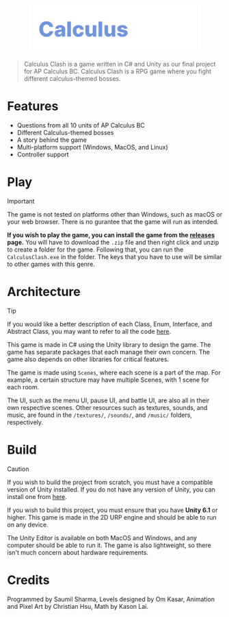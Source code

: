 <p align="center">
    <img src="docs/images/CalculusClashLogo.png" width="400px" alt="Calculus Clash Logo">
</p>

> Calculus Clash is a game written in C# and Unity as our final project for AP Calculus BC. Calculus Clash is a RPG game where you fight different calculus-themed bosses.

# Features
- Questions from all 10 units of AP Calculus BC
- Different Calculus-themed bosses
- A story behind the game
- Multi-platform support (Windows, MacOS, and Linux)
- Controller support

# Play
> [!IMPORTANT]
> The game is not tested on platforms other than Windows, such as macOS or your web browser. There is no gurantee that the game will run as intended.

**If you wish to play the game, you can install the game from the [releases](https://github.com/Morioucho/CalculusClashV2/releases) page.** You will have to download the `.zip` file and then right click and unzip to create a folder for the game. Following that, you can run the `CalculusClash.exe` in the folder. The keys that you have to use will be similar to other games with this genre.

# Architecture
> [!TIP]
> If you would like a better description of each Class, Enum, Interface, and Abstract Class, you may want to refer to all the code [here](https://github.com/Morioucho/CalculusClashV2/tree/main/Assets/Scripts).

This game is made in C# using the Unity library to design the game. The game has separate packages that each manage their own concern. The game also depends on other libraries for critical features.

The game is made using `Scenes`, where each scene is a part of the map. For example, a certain structure may have multiple Scenes, with 1 scene for each room.

The UI, such as the menu UI, pause UI, and battle UI, are also all in their own respective scenes. Other resources such as textures, sounds, and music, are found in the `/textures/`, `/sounds/`, and `/music/` folders, respectively.

# Build
> [!CAUTION]
> If you wish to build the project from scratch, you must have a compatible version of Unity installed. If you do not have any version of Unity, you can install one from [here](https://unity.com/download).

If you wish to build this project, you must ensure that you have **Unity 6.1** or higher. This game is made in the 2D URP engine and should be able to run on any device.

The Unity Editor is available on both MacOS and Windows, and any computer should be able to run it. The game is also lightweight, so there isn't much concern about hardware requirements.

# Credits
Programmed by Saumil Sharma, Levels designed by Om Kasar, Animation and Pixel Art by Christian Hsu, Math by Kason Lai.
